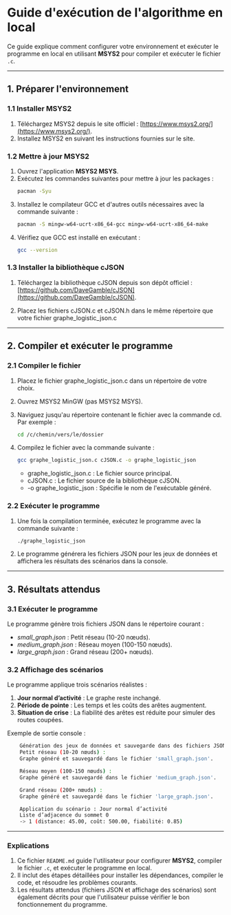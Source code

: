 # Guide d'exécution de l'algorithme en local

Ce guide explique comment configurer votre environnement et exécuter le programme en local en utilisant **MSYS2** pour compiler et exécuter le fichier `.c`.

---

## **1. Préparer l'environnement**

### **1.1 Installer MSYS2**
1. Téléchargez MSYS2 depuis le site officiel : [https://www.msys2.org/](https://www.msys2.org/).
2. Installez MSYS2 en suivant les instructions fournies sur le site.

### **1.2 Mettre à jour MSYS2**
1. Ouvrez l'application **MSYS2 MSYS**.
2. Exécutez les commandes suivantes pour mettre à jour les packages :
   ```bash
   pacman -Syu
3. Installez le compilateur GCC et d'autres outils nécessaires avec la commande suivante :
    ```bash
    pacman -S mingw-w64-ucrt-x86_64-gcc mingw-w64-ucrt-x86_64-make
4. Vérifiez que GCC est installé en exécutant :
    ```bash
    gcc --version
### **1.3 Installer la bibliothèque cJSON**
1. Téléchargez la bibliothèque cJSON depuis son dépôt officiel : [https://github.com/DaveGamble/cJSON](https://github.com/DaveGamble/cJSON).

2. Placez les fichiers cJSON.c et cJSON.h dans le même répertoire que votre fichier graphe_logistic_json.c

---

## **2. Compiler et exécuter le programme**

### **2.1 Compiler le fichier**
1. Placez le fichier graphe_logistic_json.c dans un répertoire de votre choix.

2. Ouvrez MSYS2 MinGW (pas MSYS2 MSYS).

3. Naviguez jusqu'au répertoire contenant le fichier avec la commande cd. Par exemple :
    ```bash
    cd /c/chemin/vers/le/dossier

4. Compilez le fichier avec la commande suivante :
    ```bash
    gcc graphe_logistic_json.c cJSON.c -o graphe_logistic_json
    ````
    - graphe_logistic_json.c : Le fichier source principal.
    - cJSON.c : Le fichier source de la bibliothèque cJSON.
    - -o graphe_logistic_json : Spécifie le nom de l'exécutable généré.

### **2.2 Exécuter le programme**
1. Une fois la compilation terminée, exécutez le programme avec la commande suivante :
    ```bash
    ./graphe_logistic_json

2. Le programme générera les fichiers JSON pour les jeux de données et affichera les résultats des scénarios dans la console.

---

## **3. Résultats attendus**
### **3.1 Exécuter le programme**

Le programme génère trois fichiers JSON dans le répertoire courant :

- *small_graph.json* : Petit réseau (10-20 nœuds).
- *medium_graph.json* : Réseau moyen (100-150 nœuds).
- *large_graph.json* : Grand réseau (200+ nœuds).

### **3.2 Affichage des scénarios**

Le programme applique trois scénarios réalistes :

1. **Jour normal d’activité** : Le graphe reste inchangé.
2. **Période de pointe** : Les temps et les coûts des arêtes augmentent.
3. **Situation de crise** : La fiabilité des arêtes est réduite pour simuler des routes coupées.

Exemple de sortie console :
```bash
    Génération des jeux de données et sauvegarde dans des fichiers JSON...
    Petit réseau (10-20 nœuds) :
    Graphe généré et sauvegardé dans le fichier 'small_graph.json'.

    Réseau moyen (100-150 nœuds) :
    Graphe généré et sauvegardé dans le fichier 'medium_graph.json'.

    Grand réseau (200+ nœuds) :
    Graphe généré et sauvegardé dans le fichier 'large_graph.json'.

    Application du scénario : Jour normal d’activité
    Liste d’adjacence du sommet 0
    -> 1 (distance: 45.00, coût: 500.00, fiabilité: 0.85)
````
---

### **Explications**
1. Ce fichier `README.md` guide l'utilisateur pour configurer **MSYS2**, compiler le fichier `.c`, et exécuter le programme en local.
2. Il inclut des étapes détaillées pour installer les dépendances, compiler le code, et résoudre les problèmes courants.
3. Les résultats attendus (fichiers JSON et affichage des scénarios) sont également décrits pour que l'utilisateur puisse vérifier le bon fonctionnement du programme.